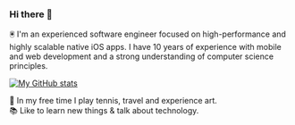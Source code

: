 ### Hi there 👋

🖲 I'm an experienced software engineer focused on high-performance and highly scalable native iOS apps.
I have 10 years of experience with mobile and web development and a strong understanding of computer science principles.

[![My GitHub stats](https://github-readme-stats.vercel.app/api?username=erikdrobne)](https://github.com/anuraghazra/github-readme-stats)

🎾 In my free time I play tennis, travel and experience art.<br/>
📚 Like to learn new things & talk about technology.

<!--
**erikdrobne/erikdrobne** is a ✨ _special_ ✨ repository because its `README.md` (this file) appears on your GitHub profile.

Here are some ideas to get you started:

- 🔭 I’m currently working on ...
- 🌱 I’m currently learning ...
- 👯 I’m looking to collaborate on ...
- 🤔 I’m looking for help with ...
- 💬 Ask me about ...
- 📫 How to reach me: ...
- 😄 Pronouns: ...
- ⚡ Fun fact: ...
-->
